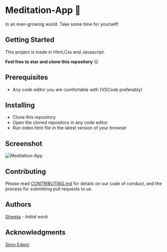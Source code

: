 # Meditation-App :massage:
In an ever-growing world. Take some time for yourself!

## Getting Started
This project is made in Html,Css and Javascript.

**Feel free to star and clone this repository** :wink:

## Prerequisites
- Any code editor you are comfortable with (VSCode preferably)

## Installing
- Clone this repository
- Open the cloned repository in any code editor
- Run index.html file in the latest version of your browser

## Screenshot
![Meditation-App](https://user-images.githubusercontent.com/57098154/103535929-9e7e6f80-4eb7-11eb-8d06-5da656873af0.png)

## Contributing
  Please read [CONTRIBUTING.md](docs/CONTRIBUTING.md) for details on our code of conduct, and the process for submitting pull requests to us.

## Authors
  [Shweta](https://github.com/Shw374) - *Initial work* 

## Acknowledgments
 [Simo Edwin](https://github.com/developedbyed)
